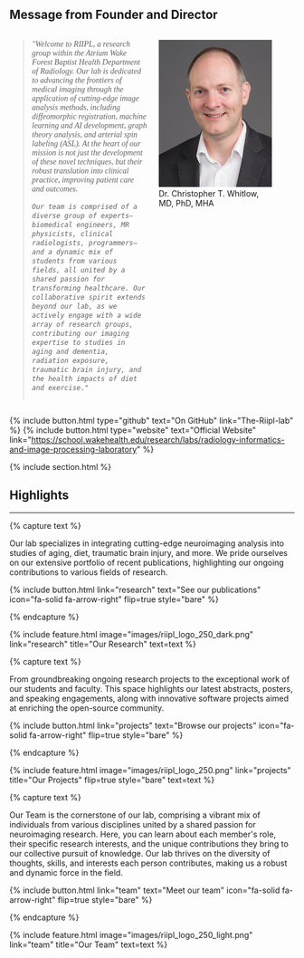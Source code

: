 ---
---

## Message from Founder and Director

<div style="display: flex; align-items: start;">
  <blockquote style="font-style: italic; font-family: 'Times New Roman', Times, serif; flex: 1; text-align: left">
    "Welcome to RIIPL, a research group within the Atrium Wake Forest Baptist Health Department of Radiology. Our lab is dedicated to advancing the frontiers of medical imaging through the application of cutting-edge image analysis methods, including diffeomorphic registration, machine learning and AI development, graph theory analysis, and arterial spin labeling (ASL). At the heart of our mission is not just the development of these novel techniques, but their robust translation into clinical practice, improving patient care and outcomes.

    Our team is comprised of a diverse group of experts—biomedical engineers, MR physicists, clinical radiologists, programmers—and a dynamic mix of students from various fields, all united by a shared passion for transforming healthcare. Our collaborative spirit extends beyond our lab, as we actively engage with a wide array of research groups, contributing our imaging expertise to studies in aging and dementia, radiation exposure, traumatic brain injury, and the health impacts of diet and exercise."
  </blockquote>
  <figure style="width: 200px; margin-left: 20px;">
    <img src="images/staff_photos/chris_whitlow.jpg">
    <figcaption>Dr. Christopher T. Whitlow, MD, PhD, MHA</figcaption>
  </figure>
</div>

{%
  include button.html
  type="github"
  text="On GitHub"
  link="The-Riipl-lab"
%}
{%
  include button.html
  type="website"
  text="Official Website"
  link="https://school.wakehealth.edu/research/labs/radiology-informatics-and-image-processing-laboratory"
%}

{% include section.html %}

## Highlights
****
{% capture text %}

Our lab specializes in integrating cutting-edge neuroimaging analysis into studies of aging, diet, traumatic brain injury, and more. We pride ourselves on our extensive portfolio of recent publications, highlighting our ongoing contributions to various fields of research.

{%
  include button.html
  link="research"
  text="See our publications"
  icon="fa-solid fa-arrow-right"
  flip=true
  style="bare"
%}

{% endcapture %}

{%
  include feature.html
  image="images/riipl_logo_250_dark.png"
  link="research"
  title="Our Research"
  text=text
%}

{% capture text %}

From groundbreaking ongoing research projects to the exceptional work of our students and faculty. This space highlights our latest abstracts, posters, and speaking engagements, along with innovative software projects aimed at enriching the open-source community.

{%
  include button.html
  link="projects"
  text="Browse our projects"
  icon="fa-solid fa-arrow-right"
  flip=true
  style="bare"
%}

{% endcapture %}

{%
  include feature.html
  image="images/riipl_logo_250.png"
  link="projects"
  title="Our Projects"
  flip=true
  style="bare"
  text=text
%}

{% capture text %}

Our Team is the cornerstone of our lab, comprising a vibrant mix of individuals from various disciplines united by a shared passion for neuroimaging research. Here, you can learn about each member's role, their specific research interests, and the unique contributions they bring to our collective pursuit of knowledge. Our lab thrives on the diversity of thoughts, skills, and interests each person contributes, making us a robust and dynamic force in the field.

{%
  include button.html
  link="team"
  text="Meet our team"
  icon="fa-solid fa-arrow-right"
  flip=true
  style="bare"
%}

{% endcapture %}

{%
  include feature.html
  image="images/riipl_logo_250_light.png"
  link="team"
  title="Our Team"
  text=text
%}
